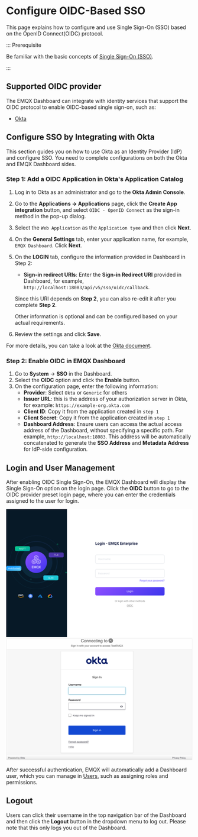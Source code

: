 # Configure OIDC-Based SSO

This page explains how to configure and use Single Sign-On (SSO) based on the OpenID Connect(OIDC) protocol.

::: Prerequisite

Be familiar with the basic concepts of [Single Sign-On (SSO)](./sso.md).

:::

## Supported OIDC provider

The EMQX Dashboard can integrate with identity services that support the OIDC protocol to enable OIDC-based single sign-on, such as:

- [Okta](https://www.okta.com/)

## Configure SSO by Integrating with Okta 

This section guides you on how to use Okta as an Identity Provider (IdP) and configure SSO. You need to complete configurations on both the Okta and EMQX Dashboard sides.

### Step 1: Add a OIDC Application in Okta's Application Catalog

1. Log in to Okta as an administrator and go to the **Okta Admin Console**.

2. Go to the **Applications -> Applications** page, click the **Create App integration** button, and select `OIDC - OpenID Connect` as the sign-in method in the pop-up dialog.

3. Select the `Web Application` as the `Application tyee` and then click **Next**.

4. On the **General Settings** tab, enter your application name, for example, `EMQX Dashboard`. Click **Next**.

5. On the **LOGIN** tab, configure the information provided in Dashboard in Step 2:

   - **Sign-in redirect URIs**: Enter the **Sign-in Redirect URI** provided in Dashboard, for example, `http://localhost:18083/api/v5/sso/oidc/callback`.

   Since this URI depends on **Step 2**, you can also re-edit it after you complete **Step 2**.
  
   Other information is optional and can be configured based on your actual requirements.

6. Review the settings and click **Save**.

For more details, you can take a look at the [Okta document](https://help.okta.com/en-us/content/topics/apps/apps_app_integration_wizard_oidc.htm).

### Step 2: Enable OIDC in EMQX Dashboard

1. Go to **System** -> **SSO** in the Dashboard.
2. Select the **OIDC** option and click the **Enable** button.
3. On the configuration page, enter the following information:
   - **Provider**: Select `Okta` or `Generic` for others
   - **Issuer URL**: this is the address of your authorization server in Okta, for example: `https://example-org.okta.com`
   - **Client ID**: Copy it from the application created in `step 1`
   - **Client Secret**: Copy it from the application created in `step 1`
   - **Dashboard Address**: Ensure users can access the actual access address of the Dashboard, without specifying a specific path. For example, `http://localhost:18083`. This address will be automatically concatenated to generate the **SSO Address** and **Metadata Address** for IdP-side configuration.

## Login and User Management

After enabling OIDC Single Sign-On, the EMQX Dashboard will display the Single Sign-On option on the login page. Click the **OIDC** button to go to the OIDC provider preset login page, where you can enter the credentials assigned to the user for login.

<img src="./assets/sso_oidc.png" alt="sso_oidc" style="zoom:67%;" />

<img src="./assets/okta_login.png" alt="okta_login" style="zoom:67%;" />

After successful authentication, EMQX will automatically add a Dashboard user, which you can manage in [Users](./system.md#users), such as assigning roles and permissions.

## Logout

Users can click their username in the top navigation bar of the Dashboard and then click the **Logout** button in the dropdown menu to log out. Please note that this only logs you out of the Dashboard.
